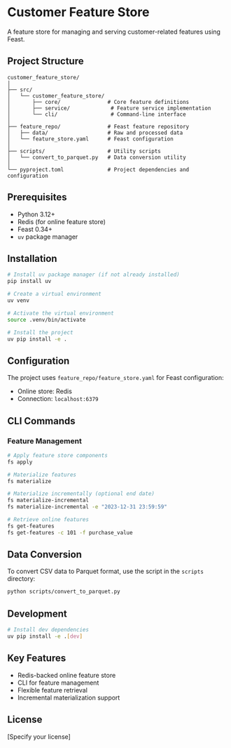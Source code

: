 # Customer Feature Store

A feature store for managing and serving customer-related features using Feast.

## Project Structure

```
customer_feature_store/
│
├── src/
│   └── customer_feature_store/
│       ├── core/               # Core feature definitions
│       ├── service/             # Feature service implementation
│       └── cli/                 # Command-line interface
│
├── feature_repo/               # Feast feature repository
│   ├── data/                   # Raw and processed data
│   └── feature_store.yaml      # Feast configuration
│
├── scripts/                    # Utility scripts
│   └── convert_to_parquet.py   # Data conversion utility
│
└── pyproject.toml              # Project dependencies and configuration
```

## Prerequisites

- Python 3.12+
- Redis (for online feature store)
- Feast 0.34+
- `uv` package manager

## Installation

```bash
# Install uv package manager (if not already installed)
pip install uv

# Create a virtual environment
uv venv

# Activate the virtual environment
source .venv/bin/activate

# Install the project
uv pip install -e .
```

## Configuration

The project uses `feature_repo/feature_store.yaml` for Feast configuration:
- Online store: Redis
- Connection: `localhost:6379`

## CLI Commands

### Feature Management

```bash
# Apply feature store components
fs apply

# Materialize features
fs materialize

# Materialize incrementally (optional end date)
fs materialize-incremental
fs materialize-incremental -e "2023-12-31 23:59:59"

# Retrieve online features
fs get-features
fs get-features -c 101 -f purchase_value
```

## Data Conversion

To convert CSV data to Parquet format, use the script in the `scripts` directory:

```bash
python scripts/convert_to_parquet.py
```

## Development

```bash
# Install dev dependencies
uv pip install -e .[dev]
```

## Key Features

- Redis-backed online feature store
- CLI for feature management
- Flexible feature retrieval
- Incremental materialization support

## License

[Specify your license]